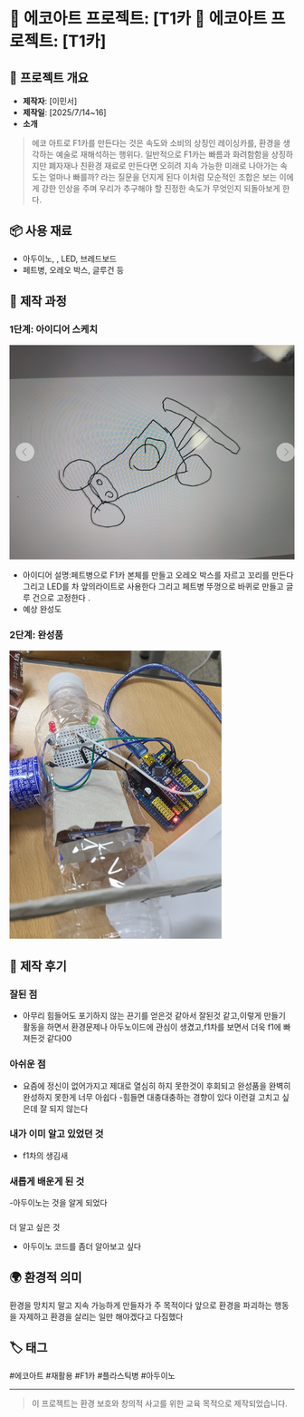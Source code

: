 # 🌱 에코아트 프로젝트: [T1카 🌱 에코아트 프로젝트: [T1카]
## 📖 프로젝트 개요
- **제작자**: [이민서]
- **제작일**: [2025/7/14~16]
- **소개**
> 에코 아트로 F1카를 만든다는 것은 속도와 소비의 상징인 레이싱카를, 환경을 생각하는 예술로 재해석하는 행위다.
 일반적으로 F1카는 빠름과 화려함함을 상징하지만 폐자재나 친환경 재료로 만든다면 오히려 지속 가능한 미래로 나아가는 속도는 얼마나 빠를까? 라는 질문을 던지게 된다 이처럼 모순적인 조합은 보는 이에게 강한 인상을 주며 우리가 추구해야 할 진정한 속도가 무엇인지 되돌아보게 한다.
## 📦 사용 재료
- 아두이노, , LED, 브레드보드
- 페트병, 오레오 박스, 글루건 등
## 🔧 제작 과정

### 1단계: 아이디어 스케치
![스케치 이미지](스크린샷(2).png)
- 아이디어 설명:페트병으로 F1카 본체를 만들고 오레오 박스를 자르고 꼬리를 만든다 그리고 LED를 차 앞의라이트로 사용한다 그리고 페트병 뚜껑으로 바퀴로 만들고 글루 건으로 고정한다 .
- 예상 완성도

### 2단계: 완성품
![완성품 1](스크린샷(3).png)

## 💭 제작 후기
### 잘된 점
- 아무리 힘들어도 포기하지 않는 끈기를 얻은것 같아서 잘된것 같고,이렇게 만들기 활동을 하면서 환경문제나 아두노이드에 관심이 생겼고,f1차를 보면서 더욱 f1에 빠져든것 같다00
  
### 아쉬운 점
- 요즘에 정신이 없어가지고 제대로 열심히 하지 못한것이 후회되고 완성품을 완벽히 완성하지 못한게 너무 아쉽다 
-힘들면 대충대충하는 경향이 있다 이런걸 고치고 싶은데 잘 되지 않는다
### 내가 이미 알고 있었던 것
- f1차의 생김새
### 새롭게 배운게 된 것

-아두이노는 것을 알게 되었다
### 
더 알고 싶은 것
- 아두이노 코드를 좀더 알아보고 싶다 

## 🌍 환경적 의미
환경을 망치지 말고 지속 가능하게 만들자가 주 목적이다
앞으로 환경을 파괴하는 행동을 자제하고 환경을 살리는 일만 해야겠다고 다짐했다

## 🏷️ 태그
#에코아트 #재활용 #F1카 #플라스틱병 #아두이노

---

> 이 프로젝트는 환경 보호와 창의적 사고를 위한 교육 목적으로 제작되었습니다.
